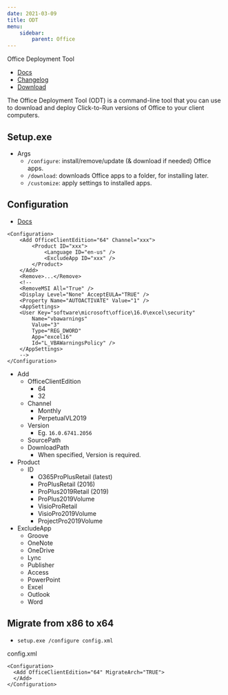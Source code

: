 ```yaml
---
date: 2021-03-09
title: ODT
menu:
    sidebar:
        parent: Office
---
```


Office Deployment Tool

- [Docs](http://docs.microsoft.com/en-us/deployoffice/overview-office-deployment-tool)
- [Changelog](http://docs.microsoft.com/en-us/officeupdates/odt-release-history)
- [Download](http://www.microsoft.com/en-us/download/details.aspx?id=49117)

The Office Deployment Tool (ODT) is a command-line tool that you can use to download and deploy Click-to-Run versions of Office to your client computers.





## Setup.exe
- Args
    + `/configure`: install/remove/update (& download if needed) Office apps.
    + `/download`: downloads Office apps to a folder, for installing later.
    + `/customize`: apply settings to installed apps.



## Configuration
- [Docs](http://aka.ms/ODT)

```
<Configuration>
    <Add OfficeClientEdition="64" Channel="xxx">
        <Product ID="xxx">
            <Language ID="en-us" />
            <ExcludeApp ID="xxx" />
        </Product>
    </Add>
    <Remove>...</Remove>
    <!-- 
    <RemoveMSI All="True" />
    <Display Level="None" AcceptEULA="TRUE" />
    <Property Name="AUTOACTIVATE" Value="1" />
    <AppSettings>
    <User Key="software\microsoft\office\16.0\excel\security"
        Name="vbawarnings" 
        Value="3" 
        Type="REG_DWORD" 
        App="excel16" 
        Id="L_VBAWarningsPolicy" />
    </AppSettings>
    -->
</Configuration>
```
- Add
    + OfficeClientEdition
        - 64
        - 32
    + Channel
        - Monthly
        - PerpetualVL2019
    + Version
        - Eg. `16.0.6741.2056`
    + SourcePath
    + DownloadPath
        * When specified, Version is required.
- Product
    + ID
        - O365ProPlusRetail (latest)
        - ProPlusRetail (2016)
        - ProPlus2019Retail (2019)
        - ProPlus2019Volume
        - VisioProRetail
        - VisioPro2019Volume
        - ProjectPro2019Volume
- ExcludeApp
    + Groove
    + OneNote
    + OneDrive
    + Lync
    + Publisher
    + Access
    + PowerPoint
    + Excel
    + Outlook
    + Word




## Migrate from x86 to x64
- `setup.exe /configure config.xml`

config.xml
```
<Configuration>
  <Add OfficeClientEdition="64" MigrateArch="TRUE">
  </Add>
</Configuration>
```